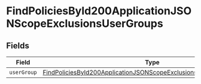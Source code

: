 # FindPoliciesById200ApplicationJSONScopeExclusionsUserGroups


## Fields

| Field                                                                                                                                                                   | Type                                                                                                                                                                    | Required                                                                                                                                                                | Description                                                                                                                                                             |
| ----------------------------------------------------------------------------------------------------------------------------------------------------------------------- | ----------------------------------------------------------------------------------------------------------------------------------------------------------------------- | ----------------------------------------------------------------------------------------------------------------------------------------------------------------------- | ----------------------------------------------------------------------------------------------------------------------------------------------------------------------- |
| `userGroup`                                                                                                                                                             | [FindPoliciesById200ApplicationJSONScopeExclusionsUserGroupsUserGroup](../../models/operations/findpoliciesbyid200applicationjsonscopeexclusionsusergroupsusergroup.md) | :heavy_minus_sign:                                                                                                                                                      | N/A                                                                                                                                                                     |